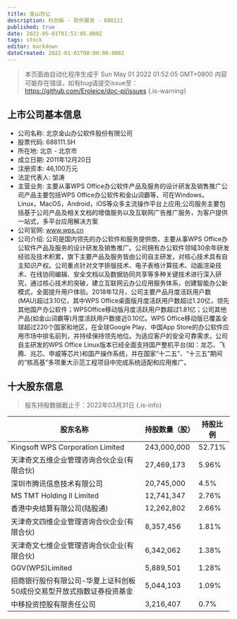 ```yaml
---
title: 金山办公
description: 科创板 - 软件服务 - 688111
published: true
date: 2022-05-01T01:52:05.000Z
tags: stock
editor: markdown
dateCreated: 2022-01-01T00:00:00.000Z
---
```


> 本页面由自动化程序生成于 Sun May 01 2022 01:52:05 GMT+0800
> 内容可能存在错误，如有bug请提交issue至：https://github.com/Eroleice/doc-pi/issues
{.is-warning}

## 上市公司基本信息
- 公司名称: 北京金山办公软件股份有限公司
- 股票代码: 688111.SH
- 所在地: 北京 - 北京市
- 成立日期: 2011年12月20日
- 注册资本: 46,100万元
- 法定代表人: 邹涛
- 主营业务: 主要从事WPS Office办公软件产品及服务的设计研发及销售推广公司产品主要包括WPS Office办公软件和金山词霸等，可在Windows，Linux，MacOS，Android，iOS等众多主流操作平台上应用;公司服务主要包括基于公司产品及相关文档的增值服务以及互联网广告推广服务，为客户提供一站式，多平台应用解决方案
- 公司官网: www.wps.cn
- 公司介绍: 公司是国内领先的办公软件和服务提供商，主要从事WPS Office办公软件产品及服务的设计研发及销售推广。公司拥有办公软件领域30余年研发经验及技术积累，旗下主要产品及服务皆由公司自主研发，对核心技术具有自主知识产权。公司重点针对文字排版技术、电子表格计算技术、动画渲染技术、在线协同编辑、安全文档以及数据协同共享等多种关键技术进行深入研究，通过核心技术的突破，建立互联网云办公应用服务体系，创建智能办公新模式，全面提升用户体验。2018年12月，公司主要产品月度活跃用户数(MAU)超过3.10亿，其中WPS Office桌面版月度活跃用户数超过1.20亿，领先其他国产办公软件；WPSOffice移动版月度活跃用户数超过1.81亿；公司其他产品(如金山词霸等)月度活跃用户数接近0.10亿。WPS Office移动版已覆盖全球超过220个国家和地区，在全球Google Play、中国App Store的办公软件应用市场中排名前列，并持续保持领先地位。为适应客户的安全可靠需求，公司自主研发的WPS Office Linux版本已经全面支持国产整机平台(如：龙芯、飞腾、兆芯、申威等芯片)和国产操作系统，并在国家“十二五”、“十三五”期间的“核高基”多项重大示范工程项目中完成系统适配和应用推广。


## 十大股东信息
> 股东持股数据截止于：2022年03月31日
{.is-info}

| 股东名称 | 持股数量（股） | 持股比例 |
| --- | --- | --- |
| Kingsoft WPS Corporation Limited | 243,000,000 | 52.71% |
| 天津奇文五维企业管理咨询合伙企业(有限合伙) | 27,469,173 | 5.96% |
| 深圳市腾讯信息技术有限公司 | 20,745,000 | 4.5% |
| MS TMT Holding II Limited | 12,741,347 | 2.76% |
| 香港中央结算有限公司(陆股通) | 12,262,802 | 2.66% |
| 天津奇文四维企业管理咨询合伙企业(有限合伙) | 8,357,456 | 1.81% |
| 天津奇文七维企业管理咨询合伙企业(有限合伙) | 6,342,062 | 1.38% |
| GGV(WPS)Limited | 5,889,501 | 1.28% |
| 招商银行股份有限公司-华夏上证科创板50成份交易型开放式指数证券投资基金 | 5,044,103 | 1.09% |
| 中移投资控股有限责任公司 | 3,216,407 | 0.7% |




